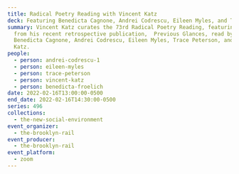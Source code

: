 ```yaml
---
title: Radical Poetry Reading with Vincent Katz
deck: Featuring Benedicta Cagnone, Andrei Codrescu, Eileen Myles, and Trace Peterson
summary: Vincent Katz curates the 73rd Radical Poetry Reading, featuring poetry
  from his recent retrospective publication,  Previous Glances, read by
  Benedicta Cagnone, Andrei Codrescu, Eileen Myles, Trace Peterson, and Vincent
  Katz.
people:
  - person: andrei-codrescu-1
  - person: eileen-myles
  - person: trace-peterson
  - person: vincent-katz
  - person: benedicta-froelich
date: 2022-02-16T13:00:00-0500
end_date: 2022-02-16T14:30:00-0500
series: 496
collections:
  - the-new-social-environment
event_organizer:
  - the-brooklyn-rail
event_producer:
  - the-brooklyn-rail
event_platform:
  - zoom
---
```

